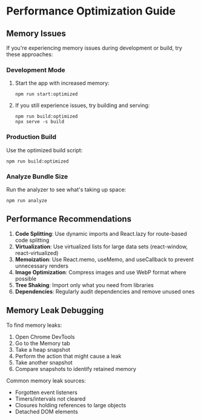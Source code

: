 # Performance Optimization Guide

## Memory Issues

If you're experiencing memory issues during development or build, try these approaches:

### Development Mode

1. Start the app with increased memory:
   ```
   npm run start:optimized
   ```

2. If you still experience issues, try building and serving:
   ```
   npm run build:optimized
   npx serve -s build
   ```

### Production Build

Use the optimized build script:
```
npm run build:optimized
```

### Analyze Bundle Size

Run the analyzer to see what's taking up space:
```
npm run analyze
```

## Performance Recommendations

1. **Code Splitting**: Use dynamic imports and React.lazy for route-based code splitting
2. **Virtualization**: Use virtualized lists for large data sets (react-window, react-virtualized)
3. **Memoization**: Use React.memo, useMemo, and useCallback to prevent unnecessary renders
4. **Image Optimization**: Compress images and use WebP format where possible
5. **Tree Shaking**: Import only what you need from libraries
6. **Dependencies**: Regularly audit dependencies and remove unused ones

## Memory Leak Debugging

To find memory leaks:

1. Open Chrome DevTools
2. Go to the Memory tab
3. Take a heap snapshot
4. Perform the action that might cause a leak
5. Take another snapshot
6. Compare snapshots to identify retained memory

Common memory leak sources:
- Forgotten event listeners
- Timers/intervals not cleared
- Closures holding references to large objects
- Detached DOM elements
